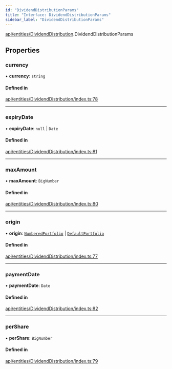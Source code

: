 ```yaml
---
id: "DividendDistributionParams"
title: "Interface: DividendDistributionParams"
sidebar_label: "DividendDistributionParams"
---
```


[api/entities/DividendDistribution](../../../../../modules/API/Entities/DividendDistribution/DividendDistribution.md).DividendDistributionParams

## Properties

### currency

• **currency**: `string`

#### Defined in

[api/entities/DividendDistribution/index.ts:78](https://github.com/PolymeshAssociation/polymesh-sdk/blob/15be87e8/src/api/entities/DividendDistribution/index.ts#L78)

___

### expiryDate

• **expiryDate**: ``null`` \| `Date`

#### Defined in

[api/entities/DividendDistribution/index.ts:81](https://github.com/PolymeshAssociation/polymesh-sdk/blob/15be87e8/src/api/entities/DividendDistribution/index.ts#L81)

___

### maxAmount

• **maxAmount**: `BigNumber`

#### Defined in

[api/entities/DividendDistribution/index.ts:80](https://github.com/PolymeshAssociation/polymesh-sdk/blob/15be87e8/src/api/entities/DividendDistribution/index.ts#L80)

___

### origin

• **origin**: [`NumberedPortfolio`](../../../../../classes/API/Entities/NumberedPortfolio/NumberedPortfolio.md) \| [`DefaultPortfolio`](../../../../../classes/API/Entities/DefaultPortfolio/DefaultPortfolio.md)

#### Defined in

[api/entities/DividendDistribution/index.ts:77](https://github.com/PolymeshAssociation/polymesh-sdk/blob/15be87e8/src/api/entities/DividendDistribution/index.ts#L77)

___

### paymentDate

• **paymentDate**: `Date`

#### Defined in

[api/entities/DividendDistribution/index.ts:82](https://github.com/PolymeshAssociation/polymesh-sdk/blob/15be87e8/src/api/entities/DividendDistribution/index.ts#L82)

___

### perShare

• **perShare**: `BigNumber`

#### Defined in

[api/entities/DividendDistribution/index.ts:79](https://github.com/PolymeshAssociation/polymesh-sdk/blob/15be87e8/src/api/entities/DividendDistribution/index.ts#L79)
